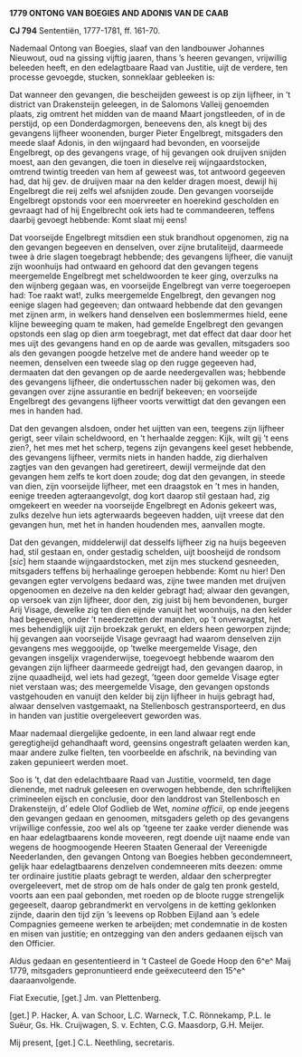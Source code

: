 **1779 ONTONG VAN BOEGIES AND ADONIS VAN DE CAAB**

**CJ 794** Sententiën, 1777-1781, ff. 161-70.

Nademaal Ontong van Boegies, slaaf van den landbouwer Johannes Nieuwout,
oud na gissing vijftig jaaren, thans ’s heeren gevangen, vrijwillig
beleeden heeft, en den edelagtbaare Raad van Justitie, uijt de verdere,
ten processe gevoegde, stucken, sonneklaar gebleeken is:

Dat wanneer den gevangen, die bescheijden geweest is op zijn lijfheer,
in ’t district van Drakensteijn geleegen, in de Salomons Valleij
genoemden plaats, zig omtrent het midden van de maand Maart
jongstleeden, of in de perstijd, op een Donderdagmorgen, beneevens den,
als knegt bij des gevangens lijfheer woonenden, burger Pieter
Engelbregt, mitsgaders den meede slaaf Adonis, in den wijngaard had
bevonden, en voorseijde Engelbregt, op des gevangens vrage, of hij
gevangen ook druijven snijden moest, aan den gevangen, die toen in
dieselve reij wijngaardstocken, omtrend twintig treeden van hem af
geweest was, tot antwoord gegeeven had, dat hij gev. de druijven maar na
den kelder dragen moest, dewijl hij Engelbregt die reij zelfs wel
afsnijden zoude. Den gevangen voorseijde Engelbregt opstonds voor een
moervreeter en hoerekind gescholden en gevraagt had of hij Engelbrecht
ook iets had te commandeeren, teffens daarbij gevoegt hebbende: Komt
slaat mij eens!

Dat voorseijde Engelbregt mitsdien een stuk brandhout opgenomen, zig na
den gevangen begeeven en denselven, over zijne brutaliteijd, daarmeede
twee à drie slagen toegebragt hebbende; des gevangens lijfheer, die
vanuijt zijn woonhuijs had ontwaard en gehoord dat den gevangen tegens
meergemelde Engelbregt met scheldwoorden te keer ging, overzulks na den
wijnberg gegaan was, en voorseijde Engelbregt van verre toegeroepen had:
Toe raakt wat!, zulks meergemelde Engelbregt, den gevangen nog eenige
slagen had gegeeven; dan ontwaard hebbende dat den gevangen met zijnen
arm, in welkers hand denselven een boslemmermes hield, eene klijne
beweeging quam te maken, had gemelde Engelbregt den gevangen opstonds
een slag op dien arm toegebragt, met dat effect dat daar door het mes
uijt des gevangens hand en op de aarde was gevallen, mitsgaders soo als
den gevangen poogde hetzelve met de andere hand weeder op te neemen,
denselven een tweede slag op den rugge gegeeven had, dermaaten dat den
gevangen op de aarde needergevallen was; hebbende des gevangens
lijfheer, die ondertusschen nader bij gekomen was, den gevangen over
zijne assurantie en bedrijf bekeeven; en voorseijde Engelbregt des
gevangens lijfheer voorts verwittigt dat den gevangen een mes in handen
had.

Dat den gevangen alsdoen, onder het uijtten van een, teegens zijn
lijfheer gerigt, seer vilain scheldwoord, en ’t herhaalde zeggen: Kijk,
wilt gij ’t eens zien?, het mes met het scherp, tegens zijn gevangens
keel geset hebbende, des gevangens lijfheer, vermits niets in handen
hadde, zig dierhalven zagtjes van den gevangen had geretireert, dewijl
vermeijnde dat den gevangen hem zelfs te kort doen zoude; dog dat den
gevangen, in steede van dien, zijn voorseijde lijfheer, met een
draagstok en ’t mes in handen, eenige treeden agteraangevolgt, dog kort
daarop stil gestaan had, zig omgekeert en weeder na voorseijde
Engelbregt en Adonis gekeert was, zulks dezelve hun iets agterwaards
begeeven hadden, uijt vreese dat den gevangen hun, met het in handen
houdenden mes, aanvallen mogte.

Dat den gevangen, middelerwijl dat desselfs lijfheer zig na huijs
begeeven had, stil gestaan en, onder gestadig schelden, uijt boosheijd
de rondsom \[*sic*\] hem staande wijngaardstocken, met zijn mes stuckend
gesneeden, mitsgaders teffens bij herhaalinge geroepen hebbende: Komt nu
hier! Den gevangen egter vervolgens bedaard was, zijne twee manden met
druijven opgenoomen en dezelve na den kelder gebragt had; alwaar den
gevangen, op versoek van zijn lijfheer, door den, zig juist bij hem
bevondenen, burger Arij Visage, dewelke zig ten dien eijnde vanuijt het
woonhuijs, na den kelder had begeeven, onder ’t neederzetten der manden,
op ’t onverwagtst, het mes behendiglijk uijt zijn broekzak gerukt, en
elders heen geworpen zijnde; hij gevangen aan voorseijde Visage gevraagt
had waarom denselven zijn gevangens mes weggooijde, op ’twelke
meergemelde Visage, den gevangen insgelijx vragenderwijse, toegevoegt
hebbende waarom den gevangen zijn lijfheer daarmeede gedreijgt had, den
gevangen daarop, in zijne quaadheijd, wel iets had gezegt, ’tgeen door
gemelde Visage egter niet verstaan was; des meergemelde Visage, den
gevangen opstonds vastgehouden en vanuijt den kelder bij zijn lijfheer
in huijs gebragt had, alwaar denselven vastgemaakt, na Stellenbosch
gestransporteerd, en dus in handen van justitie overgeleevert geworden
was.

Maar nademaal diergelijke gedoente, in een land alwaar regt ende
geregtigheijd gehandhaaft word, geensins ongestraft gelaaten werden kan,
maar andere zulke fielten, ten voorbeelde en afschrik, na bevinding van
zaken gepunieert werden moet.

Soo is ’t, dat den edelachtbaare Raad van Justitie, voormeld, ten dage
dienende, met nadruk geleesen en overwogen hebbende, den schriftelijken
crimineelen eijsch en conclusie, door den landdrost van Stellenbosch en
Drakensteijn, d’ edele Olof Godlieb de Wet, *nomine officii*, op ende
jeegens den gevangen gedaan en genoomen, mitsgaders geleth op des
gevangens vrijwillige confessie, zoo wel als op ’tgeene ter zaake verder
dienende was en haar edelagtbaarens konde moveeren, regt doende uijt
naame ende van wegens de hoogmoogende Heeren Staaten Generaal der
Vereenigde Neederlanden, den gevangen Ontong van Boegies hebben
gecondemneert, gelijk haar edelagtbaarens denzelven condemneeren mits
deezen: omme ter ordinaire justitie plaats gebragt te werden, aldaar den
scherpregter overgeleevert, met de strop om de hals onder de galg ten
pronk gesteld, voorts aan een paal gebonden, met roeden op de bloote
rugge strengelijk gegeeselt, daarop gebrandmerkt en vervolgens in de
ketting geklonken zijnde, daarin den tijd zijn ’s leevens op Robben
Eijland aan ’s edele Compagnies gemeene werken te arbeijden; met
condemnatie in de kosten en misen van justitie; en ontzegging van den
anders gedaanen eijsch van den Officier.

Aldus gedaan en gesententieerd in ’t Casteel de Goede Hoop den 6^e^ Maij
1779, mitsgaders gepronuntieerd ende geëxecuteerd den 15^e^
daaraanvolgende.

Fiat Executie, \[get.\] Jm. van Plettenberg.

\[get.\] P. Hacker, A. van Schoor, L.C. Warneck, T.C. Rönnekamp, P.L. le
Suëur, Gs. Hk. Cruijwagen, S. v. Echten, C.G. Maasdorp, G.H. Meijer.

Mij present, \[get.\] C.L. Neethling, secretaris.
